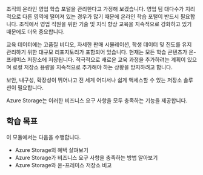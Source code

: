 조직의 온라인 영업 학습 포털을 관리한다고 가정해 보겠습니다. 영업 팀 대다수가 지리적으로 다른 영역에 떨어져 있는 경우가 많기 때문에 온라인 학습 포털이 반드시 필요합니다. 조직에서 영업 직원을 위한 기술 및 지식 향상 교육을 지속적으로 강화하고 있기 때문에도 더욱 중요합니다.

교육 데이터에는 고품질 비디오, 자세한 판매 시뮬레이션, 학생 데이터 및 진도를 유지 관리하기 위한 대규모 리포지토리가 포함되어 있습니다. 현재는 모든 학습 콘텐츠가 온-프레미스 저장소에 저장됩니다. 적극적으로 새로운 교육 과정을 추가하려는 계획이 있으며 로컬 저장소 용량을 지속적으로 추가해야 하는 상황을 방지하려고 합니다.

보안, 내구성, 확장성이 뛰어나고 전 세계 어디서나 쉽게 액세스할 수 있는 저장소 솔루션이 필요합니다.

Azure Storage는 이러한 비즈니스 요구 사항을 모두 충족하는 기능을 제공합니다.

## <a name="learning-objectives"></a>학습 목표

이 모듈에서는 다음을 수행합니다.

- Azure Storage의 혜택 살펴보기
- Azure Storage가 비즈니스 요구 사항을 충족하는 방법 알아보기
- Azure Storage와 온-프레미스 저장소 비교
